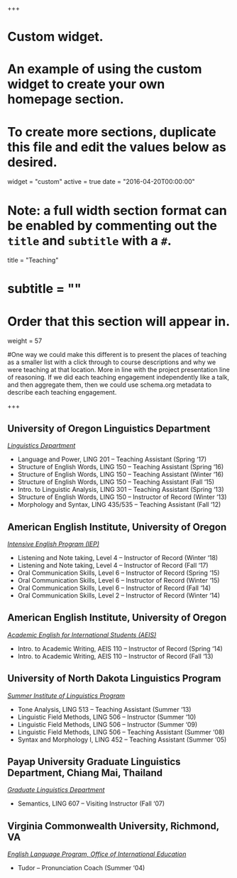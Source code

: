 +++
# Custom widget.
# An example of using the custom widget to create your own homepage section.
# To create more sections, duplicate this file and edit the values below as desired.
widget = "custom"
active = true
date = "2016-04-20T00:00:00"

# Note: a full width section format can be enabled by commenting out the `title` and `subtitle` with a `#`.
title = "Teaching"
# subtitle = ""


# Order that this section will appear in.
weight = 57

#One way we could make this different is to present the places of teaching as a smaller list with a click through to course descriptions and why we were teaching at that location. More in line with the project presentation line of reasoning. If we did each teaching engagement independently like a talk, and then aggregate them, then we could use schema.org metadata to describe each teaching engagement.

+++
<h2>University of Oregon Linguistics Department</h2>

_[Linguistics Department](https://linguistics.uoregon.edu/)_

+ Language and Power, LING 201 – Teaching Assistant (Spring ‘17)
+ Structure of English Words, LING 150 – Teaching Assistant
(Spring ‘16)
+ Structure of English Words, LING 150 – Teaching Assistant
(Winter ‘16)
+ Structure of English Words, LING 150 – Teaching Assistant
(Fall ‘15)
+ Intro. to Linguistic Analysis, LING 301 – Teaching Assistant (Spring ‘13)
+ Structure of English Words, LING 150 –  Instructor of Record (Winter ‘13)
+ Morphology and Syntax, LING 435/535 – Teaching Assistant (Fall ‘12)

<h2>American English Institute, University of Oregon</h2>

_[Intensive English Program (IEP)](https://aei.uoregon.edu/programs/intensive)_

+ Listening and Note taking, Level 4  – Instructor of Record  (Winter ‘18)
+ Listening and Note taking, Level 4  – Instructor of Record (Fall ‘17)
+ Oral Communication Skills, Level 6  – Instructor of Record (Spring ‘15)
+ Oral Communication Skills, Level 6  – Instructor of Record (Winter ‘15)
+ Oral Communication Skills, Level 6  – Instructor of Record (Fall ‘14)
+ Oral Communication Skills, Level 2  –  Instructor of Record (Winter ‘14)

<h2>American English Institute, University of Oregon</h2>

_[Academic English for International Students (AEIS)](https://aei.uoregon.edu/programs/undergraduate/current-courses)_

+ Intro. to Academic Writing, AEIS 110 – Instructor of Record (Spring ‘14)
+ Intro. to Academic Writing, AEIS 110 – Instructor of Record (Fall ‘13)

<h2>University of North Dakota Linguistics Program</h2>

_[Summer Institute of Linguistics Program](https://arts-sciences.und.edu/summer-institute-of-linguistics/)_

+ Tone Analysis, LING 513 – Teaching Assistant (Summer ‘13)
+ Linguistic Field Methods, LING 506  –  Instructor (Summer ‘10)
+ Linguistic Field Methods, LING 506  –  Instructor (Summer ‘09)
+ Linguistic Field Methods, LING 506  –  Teaching Assistant (Summer ‘08)
+ Syntax and Morphology I, LING 452 –  Teaching Assistant (Summer ‘05)

<h2>Payap University Graduate Linguistics Department, Chiang Mai, Thailand</h2>

_[Graduate Linguistics Department](https://inter.payap.ac.th/international-graduate/linguistics-ma/)_

+ Semantics, LING 607 – Visiting Instructor (Fall ‘07)

<h2>Virginia Commonwealth University, Richmond, VA</h2>

_[English Language Program, Office of International Education](https://global.vcu.edu/elp/)_

+ Tudor – Pronunciation Coach (Summer ‘04)
